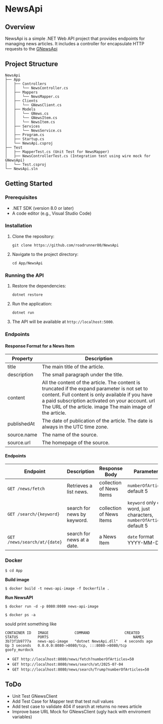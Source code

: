 # NewsApi

## Overview
NewsApi is a simple .NET Web API project that provides endpoints for managing news articles. It includes a controller for encapsulate HTTP requests to the [GNewsApi](https://gnews.io/)

## Project Structure
```
NewsApi
├── App
│   ├── Controllers
│   │   └── NewsController.cs
│   ├── Mappers
│   │   └── NewsMapper.cs
│   ├── Clients
│   │   └── GNewsClient.cs
│   ├── Models
│   │   └── GNews.cs
│   │   └── GNewsItem.cs
│   │   └── NewsItem.cs
│   ├── Services
│   │   └── NewsService.cs
│   ├── Program.cs
│   ├── Startup.cs
│   └── NewsApi.csproj
├── Test
│   ├── MapperTest.cs (Unit Test for NewsMapper)
│   ├── NewsControllerTest.cs (Integration test using wire mock for GNewsApi)
│   └── Test.csproj
└── NewsApi.sln
```

## Getting Started

### Prerequisites
- .NET SDK (version 8.0 or later)
- A code editor (e.g., Visual Studio Code)

### Installation
1. Clone the repository:
   ```
   git clone https://github.com/roadrunner80/NewsApi
   ```
2. Navigate to the project directory:
   ```
   cd App/NewsApi
   ```

### Running the API
1. Restore the dependencies:
   ```
   dotnet restore
   ```
2. Run the application:
   ```
   dotnet run
   ```
3. The API will be available at `http://localhost:5000`.

### Endpoints

#### Response Format for a News Item
| Property | Description |
| -------- | ------- |
| title	| The main title of the article. |
| description | The small paragraph under the title.	|
| content | All the content of the article. The content is truncated if the expand parameter is not set to content. Full content is only available if you have a paid subscription activated on your account. url	The URL of the article. image	The main image of the article.	|
| publishedAt| The date of publication of the article. The date is always in the UTC time zone. |
| source.name | The name of the source. |
| source.url | The homepage of the source. |

#### Endpoints


| Endpoint | Description | Response Body | Parameters |
| -------- | ------- | ------- | -------- |
| `GET /news/fetch` | Retrieves a list news. | collection of News Items | `numberOfArticles` default 5 |
| `GET /search/{keyword}` | search for news by keyword. | collection of News Items | `keyword` only one word, just characters, `numberOfArticles` default 5  |
| `GET /news/search/at/{date}` | search for news at a date. | a News Item | `date` format YYYY-MM-DD |

### Docker

`$ cd App`

**Build image**

`$ docker build -t news-api-image -f Dockerfile .`

**Run NewsAPI**

`$ docker run -d -p 8080:8080 news-api-image`

`$ docker ps -a`

sould print something like
```
CONTAINER ID   IMAGE            COMMAND                CREATED         STATUS         PORTS                                       NAMES
3b73f1b9777a   news-api-image   "dotnet NewsApi.dll"   4 seconds ago   Up 3 seconds   0.0.0.0:8080->8080/tcp, :::8080->8080/tcp   goofy_murdock
```

- `GET http://localhost:8080/news/fetch?numberOfArticles=50`
- `GET http://localhost:8080/news/search/at/2025-07-04`
- `GET http://localhost:8080/news/search/Trump?numberOfArticles=50`

## ToDo
  - Unit Test GNewsClient
  - Add Test Case for Mapper test that test null values
  - Add test case to validate 404 if search at returns no news article
  - Improve base URL Mock for GNewsClient (ugly hack with enviroment variables)